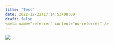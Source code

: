 ```yaml
---
title: "Test"
date: 2022-12-22T17:14:53+08:00
draft: false
<meta name="referrer" content="no-referrer" /> 
---
```

![](https://raw.githubusercontent.com/LinsMik/kita-image/main/%24QR4X%5BZFET2F6%7EN_P%5D%600%5BQE.png)
